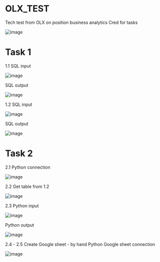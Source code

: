 # OLX_TEST
Tech test from OLX on position business analytics
Cred for tasks

![image](https://github.com/user-attachments/assets/29c58435-cca8-463c-bdc2-4408970c6673)

# Task 1

  1.1
  SQL input
  
  ![image](https://github.com/user-attachments/assets/08ad408f-67a8-480d-ac9f-2e0fa1ab35e9)
  
  SQL output
  
  ![image](https://github.com/user-attachments/assets/c55a7e46-0f04-4a92-ae59-6b21156bd98a)


  1.2
  SQL input
  
  ![image](https://github.com/user-attachments/assets/03b4c262-448f-4b58-ac46-10b355f6b42f)
  
  SQL output
  
  ![image](https://github.com/user-attachments/assets/b3ded1c6-b020-424d-a41f-1ca3905b046c)


# Task 2

  2.1
  Python connection
  
  ![image](https://github.com/user-attachments/assets/5677b16e-6aa4-4ce8-9267-f4a0abec93f3)


  2.2
  Get table from 1.2
  
  ![image](https://github.com/user-attachments/assets/01d2b535-a6bc-498a-9e38-0cbb3c6df700)


  2.3
  Python input

  ![image](https://github.com/user-attachments/assets/4bb8f68d-79d8-4cd5-8bc0-113790d62343)

  Python output

  ![image](https://github.com/user-attachments/assets/d84c0bf4-ae9a-4f43-9b9b-c541ad988510)

  2.4 - 2.5
  Create Google sheet - by hand
  Python Google sheet connection

  ![image](https://github.com/user-attachments/assets/7cb5d1f5-d2bb-41bf-9460-ac9576884d83)


  



  
  


  
  

